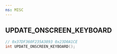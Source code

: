 ```yaml
---
ns: MISC
---
```

## UPDATE_ONSCREEN_KEYBOARD

```c
// 0x37DF360F235A3893 0x23D0A1CE
int UPDATE_ONSCREEN_KEYBOARD();
```

